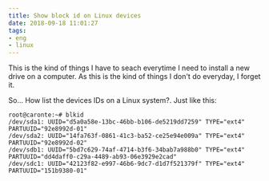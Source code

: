 ```yaml
---
title: Show block id on Linux devices
date: 2018-09-18 11:01:27
tags:
- eng
- linux
---
```


This is the kind of things I have to seach everytime I need to install a new drive on a computer. As this is the kind of things I don't do everyday, I forget it. 

So... How list the devices IDs on a Linux system?. Just like this:

```
root@caronte:~# blkid
/dev/sda1: UUID="d5a0a58e-13bc-46bb-b106-de5219dd7259" TYPE="ext4" PARTUUID="92e8992d-01"
/dev/sda2: UUID="14fa763f-0861-41c3-ba52-ce25e94e009a" TYPE="ext4" PARTUUID="92e8992d-02"
/dev/sdb1: UUID="5bd7c629-74af-4714-b3f6-34bab7a988b0" TYPE="ext4" PARTUUID="dd4daff0-c29a-4489-ab93-06e3929e2cad"
/dev/sdc1: UUID="42123f82-e997-46b6-9dc7-d1d7f521379f" TYPE="ext4" PARTUUID="151b9380-01"

```


